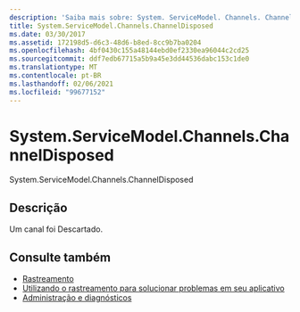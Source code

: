 ```yaml
---
description: 'Saiba mais sobre: System. ServiceModel. Channels. ChannelDisposed'
title: System.ServiceModel.Channels.ChannelDisposed
ms.date: 03/30/2017
ms.assetid: 172198d5-d6c3-48d6-b8ed-8cc9b7ba0204
ms.openlocfilehash: 4bf0430c155a48144ebd0ef2330ea96044c2cd25
ms.sourcegitcommit: ddf7edb67715a5b9a45e3dd44536dabc153c1de0
ms.translationtype: MT
ms.contentlocale: pt-BR
ms.lasthandoff: 02/06/2021
ms.locfileid: "99677152"
---
```

# <a name="systemservicemodelchannelschanneldisposed"></a>System.ServiceModel.Channels.ChannelDisposed

System.ServiceModel.Channels.ChannelDisposed  
  
## <a name="description"></a>Descrição  

 Um canal foi Descartado.  
  
## <a name="see-also"></a>Consulte também

- [Rastreamento](index.md)
- [Utilizando o rastreamento para solucionar problemas em seu aplicativo](using-tracing-to-troubleshoot-your-application.md)
- [Administração e diagnósticos](../index.md)
